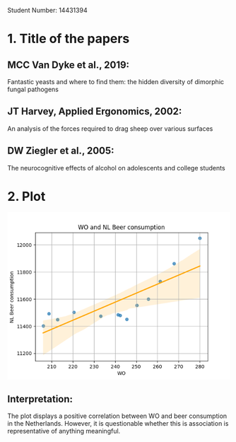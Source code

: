 Student Number: 14431394

# 1. Title of the papers

## MCC Van Dyke et al., 2019: 
Fantastic yeasts and where to find them: the hidden diversity of dimorphic fungal pathogens

## JT Harvey, Applied Ergonomics, 2002:
An analysis of the forces required to drag sheep over various surfaces

## DW Ziegler et al., 2005:
The neurocognitive effects of alcohol on adolescents and college students

# 2. Plot
![Correlation plot](correlation.png)

## Interpretation:
The plot displays a positive correlation between WO and beer consumption in the Netherlands. However, it is questionable whether this is association is representative of anything meaningful.